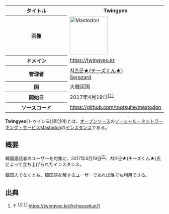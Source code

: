 <div>

<table>
<colgroup>
<col style="width: 50%" />
<col style="width: 50%" />
</colgroup>
<tbody>
<tr class="header">
<th>タイトル</th>
<th><strong>Twingyeo</strong></th>
</tr>

<tr class="odd">
<th>画像</th>
<td><a href="/%E3%83%95%E3%82%A1%E3%82%A4%E3%83%AB:Mastodon_logo.png" title="Mastodon"><img src="/images/thumb/0/00/Mastodon_logo.png/120px-Mastodon_logo.png" srcset="/images/thumb/0/00/Mastodon_logo.png/180px-Mastodon_logo.png 1.5x, /images/0/00/Mastodon_logo.png 2x" width="120" height="120" alt="Mastodon" /></a></td>
</tr>
<tr class="even">
<th scope="row">ドメイン</th>
<td><a href="https://twingyeo.kr" rel="nofollow">https://twingyeo.kr</a></td>
</tr>
<tr class="odd">
<th scope="row">管理者</th>
<td><a href="https://twingyeo.kr/@cheesekun" rel="nofollow">치즈군★(チーズくん★)</a><br />
<a href="https://twingyeo.kr/@Serazard" rel="nofollow">Serazard</a></td>
</tr>
<tr class="even">
<th scope="row">国</th>
<td>大韓民国</td>
</tr>
<tr class="odd">
<th scope="row">開始日</th>
<td>2017年4月19日<sup><a href="#cite_note-start-1">[1]</a></sup></td>
</tr>
<tr class="even">
<th scope="row">ソースコード</th>
<td><a href="https://github.com/tootsuite/mastodon" rel="nofollow">https://github.com/tootsuite/mastodon</a></td>
</tr>
</tbody>
</table>

**Twingyeo**(トゥインヨ)(트잉여)とは、[オープンソース](/%E3%82%AA%E3%83%BC%E3%83%97%E3%83%B3%E3%82%BD%E3%83%BC%E3%82%B9 "オープンソース")の[ソーシャル・ネットワーキング・サービス](/%E3%82%BD%E3%83%BC%E3%82%B7%E3%83%A3%E3%83%AB%E3%83%BB%E3%83%8D%E3%83%83%E3%83%88%E3%83%AF%E3%83%BC%E3%82%AD%E3%83%B3%E3%82%B0%E3%83%BB%E3%82%B5%E3%83%BC%E3%83%93%E3%82%B9 "ソーシャル・ネットワーキング・サービス")[Mastodon](/Mastodon "Mastodon")の[インスタンス](/%E3%82%A4%E3%83%B3%E3%82%B9%E3%82%BF%E3%83%B3%E3%82%B9 "インスタンス")である。

## 概要

韓国語話者のユーザーを対象に、2017年4月19日<sup>[\[1\]](#cite_note-start-1)</sup>、치즈군★(チーズくん★)氏によって立ち上げられたインスタンス。

韓国人でなくとも、韓国語を解するユーザーであれば誰でも利用できる。

## 出典

<div>

1.  ↑ <sup>[1.0](#cite_ref-start_1-0)</sup> <sup>[1.1](#cite_ref-start_1-1)</sup> <a href="https://twingyeo.kr/@cheesekun/1" rel="nofollow">https://twingyeo.kr/@cheesekun/1</a>

</div>

</div>
